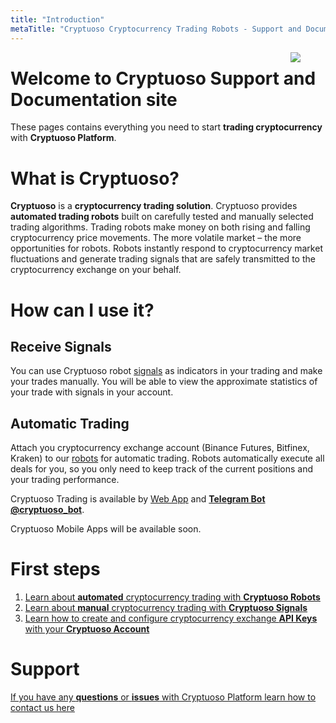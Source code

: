 ```yaml
---
title: "Introduction"
metaTitle: "Cryptuoso Cryptocurrency Trading Robots - Support and Documentation"
---
```


<img align="right" src="./cryptuoso_logo.png" style="padding:0 40px"/>

# Welcome to Cryptuoso Support and Documentation site

These pages contains everything you need to start **trading сryptocurrency** with **Cryptuoso Platform**.

# What is Cryptuoso?

**Cryptuoso** is a **cryptocurrency trading solution**.
Cryptuoso provides **automated trading robots** built on carefully tested and manually selected trading algorithms.
Trading robots make money on both rising and falling cryptocurrency price movements. The more volatile market – the more opportunities for robots.
Robots instantly respond to cryptocurrency market fluctuations and generate trading signals that are safely transmitted to the сryptocurrency exchange on your behalf.

# How can I use it?

## Receive Signals

You can use Cryptuoso robot [signals](./signals) as indicators in your trading and make your trades manually. You will be able to view the approximate statistics of your trade with signals in your account.

## Automatic Trading

Attach you cryptocurrency exchange account (Binance Futures, Bitfinex, Kraken) to our [robots](./robots) for automatic trading. Robots automatically execute all deals for you, so you only need to keep track of the current positions and your trading performance.

Cryptuoso Trading is available by [Web App](https://cryptuoso.com) and [**Telegram Bot @cryptuoso_bot**](https://clc.la/cryptuoso_bot_beta).

Cryptuoso Mobile Apps will be available soon.

# First steps

1. [Learn about **automated** сryptocurrency trading with **Cryptuoso Robots**](./robots)
2. [Learn about **manual** сryptocurrency trading with **Cryptuoso Signals**](./signals)
3. [Learn how to create and configure сryptocurrency exchange **API Keys** with your **Cryptuoso Account**](./exchange-accounts)

# Support

[If you have any **questions** or **issues** with Cryptuoso Platform learn how to contact us here](./support)
